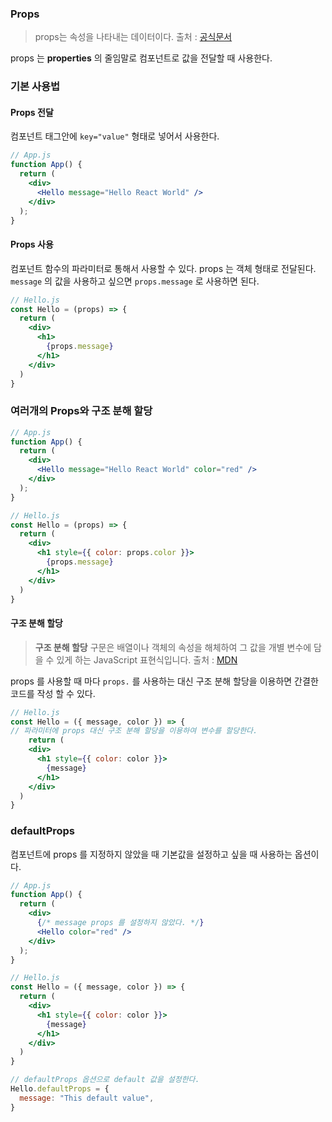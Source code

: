 ### Props
> props는 속성을 나타내는 데이터이다. 출처 : [공식문서](https://ko.reactjs.org/docs/components-and-props.html)

props 는 **properties** 의 줄임말로 컴포넌트로 값을 전달할 때 사용한다.


### 기본 사용법
#### Props 전달
 컴포넌트 태그안에 ```key="value"``` 형태로 넣어서 사용한다.
```jsx
// App.js
function App() {
  return (
    <div>
      <Hello message="Hello React World" />
    </div>
  );
}
```


#### Props 사용
컴포넌트 함수의 파라미터로 통해서 사용할 수 있다.
props 는 객체 형태로 전달된다.
```message``` 의 값을 사용하고 싶으면 ```props.message``` 로 사용하면 된다.
```jsx
// Hello.js
const Hello = (props) => {
  return (
    <div>
      <h1>
        {props.message}
      </h1>
    </div>
  )
}
```

### 여러개의 Props와 구조 분해 할당

```jsx
// App.js
function App() {
  return (
    <div>
      <Hello message="Hello React World" color="red" />
    </div>
  );
}
```

```jsx
// Hello.js
const Hello = (props) => {
  return (
    <div>
      <h1 style={{ color: props.color }}>
        {props.message}
      </h1>
    </div>
  )
}
```
#### 구조 분해 할당
> **구조 분해 할당** 구문은 배열이나 객체의 속성을 해체하여 그 값을 개별 변수에 담을 수 있게 하는 JavaScript 표현식입니다. 출처 : [MDN](https://developer.mozilla.org/ko/docs/Web/JavaScript/Reference/Operators/Destructuring_assignment)

props 를 사용할 때 마다 ```props.``` 를 사용하는 대신 구조 분해 할당을 이용하면 간결한 코드를 작성 할 수 있다.

```jsx
// Hello.js
const Hello = ({ message, color }) => {
// 파라미터에 props 대신 구조 분해 할당을 이용하여 변수를 할당한다.
    return (
    <div>
      <h1 style={{ color: color }}>
        {message}
      </h1>
    </div>
  )
}
```

### defaultProps
컴포넌트에 props 를 지정하지 않았을 때 기본값을 설정하고 싶을 때 사용하는 옵션이다. 
```jsx
// App.js
function App() {
  return (
    <div>
      {/* message props 를 설정하지 않았다. */}
      <Hello color="red" />
    </div>
  );
}
```

```jsx
// Hello.js
const Hello = ({ message, color }) => {
  return (
    <div>
      <h1 style={{ color: color }}>
        {message}
      </h1>
    </div>
  )
}

// defaultProps 옵션으로 default 값을 설정한다.
Hello.defaultProps = {
  message: "This default value",
}
```

